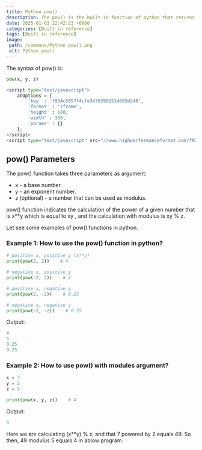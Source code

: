 ```yaml
---
title: Python pow()
description: The pow() is the built-in function of python that returns the power of a given number.
date: 2025-01-03 22:42:23 +0800
categories: [Built in reference]
tags: [Built in reference]
image:
 path: /commons/Python pow().png
 alt: Python pow()
---
```


The syntax of pow() is:

```python
pow(x, y, z)

<script type="text/javascript">
	atOptions = {
		'key' : 'f934c5057f4cfe34762901514605d248',
		'format' : 'iframe',
		'height' : 180,
		'width' : 300,
		'params' : {}
	};
</script>
<script type="text/javascript" src="//www.highperformanceformat.com/f934c5057f4cfe34762901514605d248/invoke.js"></script>
```
<script type="text/javascript">
	atOptions = {
		'key' : 'f934c5057f4cfe34762901514605d248',
		'format' : 'iframe',
		'height' : 180,
		'width' : 300,
		'params' : {}
	};
</script>
<script type="text/javascript" src="//www.highperformanceformat.com/f934c5057f4cfe34762901514605d248/invoke.js"></script>

## pow() Parameters

<script type="text/javascript">
	atOptions = {
		'key' : 'f934c5057f4cfe34762901514605d248',
		'format' : 'iframe',
		'height' : 180,
		'width' : 300,
		'params' : {}
	};
</script>
<script type="text/javascript" src="//www.highperformanceformat.com/f934c5057f4cfe34762901514605d248/invoke.js"></script>
The pow() function takes three parameters as argument:

* x \- a base number.  
* y \- an exponent number.  
* z (optional) \- a number that can be used as modulus.


pow() function indicates the calculation of the power of a given number that is x\*\*y which is equal to xy , and the calculation with modulus is xy % z.

Let see some examples of pow() functions in python.

### Example 1: How to use the pow() function in python?

```python
# positive x, positive y (x**y)
print(pow(2, 2))    # 4

# negative x, positive y
print(pow(-2, 2))    # 4  

# positive x, negative y
print(pow(2, -2))    # 0.25

# negative x, negative y
print(pow(-2, -2))    # 0.25

```

Output:

```python
4
4
0.25
0.25

```

### Example 2: How to use pow() with modules argument?

```python
x = 7
y = 2
z = 5

print(pow(x, y, z))    # 4

```

Output:

```python
4

```

Here we are calculating (x\*\*y) % z, and that 7 powered by 2 equals 49\. So then, 49 modulus 5 equals 4 in ablow program.